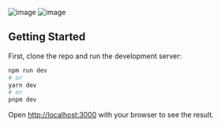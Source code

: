 ![image](https://github.com/tricia-sz/cabrita-studios/assets/94939271/246d15f9-ce15-47f5-aeaa-f5e243102772)
![image](https://github.com/tricia-sz/cabrita-studios/assets/94939271/5b537978-2f47-4162-9cb6-ab7f86f90154)



## Getting Started

First, clone the repo and run the development server:

```bash
npm run dev
# or
yarn dev
# or
pnpm dev
```

Open [http://localhost:3000](http://localhost:3000) with your browser to see the result.


